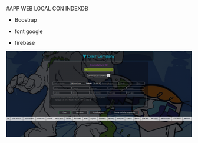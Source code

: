 #APP WEB LOCAL CON INDEXDB

- Boostrap
  
- font google
  
- firebase
  
![](https://github.com/k-tw0/IndexDB-CRUD/blob/main/Screenshot%202024-02-28%20174201.png)
